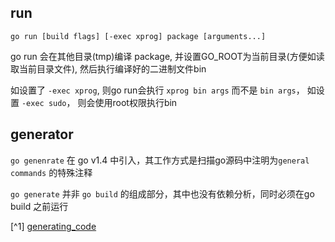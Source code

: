 ## run

``` shell
go run [build flags] [-exec xprog] package [arguments...]
```

go run 会在其他目录(tmp)编译 package, 并设置GO_ROOT为当前目录(方便如读取当前目录文件), 然后执行编译好的二进制文件bin

如设置了 `-exec xprog`, 则go run会执行 `xprog bin args` 而不是 `bin args`， 如设置 `-exec sudo`， 则会使用root权限执行bin


## generator

`go genenrate` 在 go v1.4 中引入，其工作方式是扫描go源码中注明为`general commands` 的特殊注释

`go generate` 并非 `go build` 的组成部分，其中也没有依赖分析，同时必须在go build 之前运行

[^1] [generating_code](https://go.dev/blog/generate)